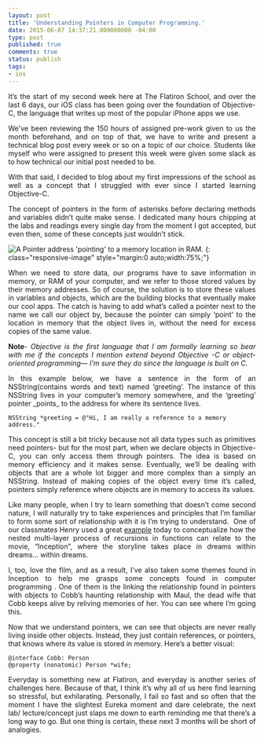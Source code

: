 ```yaml
---
layout: post
title: 'Understanding Pointers in Computer Programming.'
date: 2015-06-07 14:37:21.000000000 -04:00
type: post
published: true
comments: true
status: publish
tags:
- ios
---
```

<p class="intro" style="text-align:justify;">It’s the start of my second week here at The Flatiron School, and over the last 6 days, our iOS class has been going over the foundation of Objective-C, the language that writes up most of the popular iPhone apps we use.</p>
<!--more-->

<p style="text-align:justify;">We've been reviewing the 150 hours of assigned pre-work given to us the month beforehand, and on top of that, we have to write and present a technical blog post every week or so on a topic of our choice. Students like myself who were assigned to present this week were given some slack as to how technical our initial post needed to be.</p>
<p style="text-align:justify;">With that said, I decided to blog about my first impressions of the school as well as a concept that I struggled with ever since I started learning Objective-C.</p>
<p style="text-align:justify;">The concept of pointers in the form of asterisks before declaring methods and variables didn’t quite make sense. I dedicated many hours chipping at the labs and readings every single day from the moment I got accepted, but even then, some of these concepts just wouldn’t stick.</p>

![A Pointer address 'pointing' to a memory location in RAM.](https://cdn.tutsplus.com/mobile/uploads/2014/01/objective-c_succinctly_image015.png)
{: class="responsive-image" style="margin:0 auto;width:75%;"}

<p style="text-align:justify;">When we need to store data, our programs have to save information in memory, or RAM of your computer, and we refer to those stored values by their memory addresses. So of course, the solution is to store these values in variables and objects, which are the building blocks that eventually make our cool apps. The catch is having to add what’s called a pointer next to the name we call our object by, because the pointer can simply ‘point’ to the location in memory that the object lives in, without the need for excess copies of the same value.</p>
<p style="text-align:justify;"><strong>Note</strong>- <em>Objective is the first language that I am formally learning so bear with me if the concepts I mention extend beyond Objective -C or object-oriented programming— I’m sure they do since the language is built on C.</em></p>
<p style="text-align:justify;">In this example below, we have a sentence in the form of an NSString(contains words and text) named ‘greeting’. The instance of this NSString lives in your computer’s memory somewhere, and the ‘greeting’ pointer _points_ to the address for where its sentence lives.</p>

```objc
NSString *greeting = @"Hi, I am really a reference to a memory address."
```

<p style="text-align:justify;">This concept is still a bit tricky because not all data types such as primitives need pointers- but for the most part, when we declare objects in Objective-C, you can only access them through pointers. The idea is based on memory efficiency and it makes sense. Eventually, we’ll be dealing with objects that are a whole lot bigger and more complex than a simply an NSString. Instead of making copies of the object every time it’s called, pointers simply reference where objects are in memory to access its values.</p>
<p style="text-align:justify;">Like many people, when I try to learn something that doesn’t come second nature, I will naturally try to take experiences and principles that I’m familiar to form some sort of relationship with it is I’m trying to understand.  One of our classmates Henry used a great <a href="https://henrydchan.wordpress.com/2015/06/09/recursive-fibofinder/">example</a> today to conceptualize how the nested multi-layer process of recursions in functions can relate to the movie, “Inception”, where the storyline takes place in dreams within dreams… within dreams.</p>
<p style="text-align:justify;">I, too, love the film, and as a result, I’ve also taken some themes found in Inception to help me grasps some concepts found in computer programming . One of them is the linking the relationship found in pointers with objects to Cobb’s haunting relationship with Maul, the dead wife that Cobb keeps alive by reliving memories of her. You can see where I’m going this.</p>
<p style="text-align:justify;">Now that we understand pointers, we can see that objects are never really living inside other objects. Instead, they just contain references, or pointers, that knows where its value is stored in memory. Here’s a better visual:</p>

```objc
@interface Cobb: Person
@property (nonatomic) Person *wife;
```

<p style="text-align:justify;">
<p style="text-align:justify;">
<p style="text-align:justify;">Everyday is something new at Flatiron, and everyday is another series of challenges here. Because of that, I think it’s why all of us here find learning so stressful, but exhilarating. Personally, I fail so fast and so often that the moment I have the slightest Eureka moment and dare celebrate, the next lab/ lecture/concept just slaps me down to earth reminding me that there’s a long way to go. But one thing is certain, these next 3 months will be short of analogies.</p>

